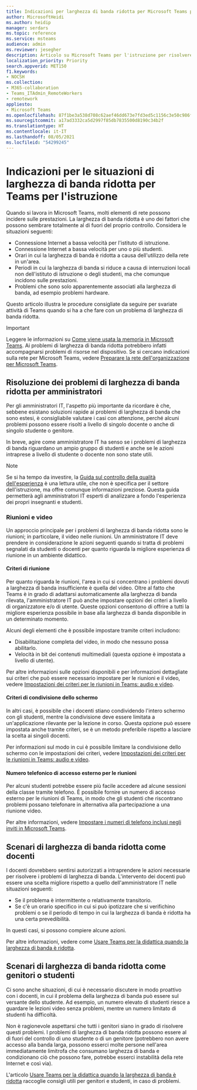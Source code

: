 ```yaml
---
title: Indicazioni per larghezza di banda ridotta per Microsoft Teams per l'istruzione
author: MicrosoftHeidi
ms.author: heidip
manager: serdars
ms.topic: reference
ms.service: msteams
audience: admin
ms.reviewer: jesegher
description: Articolo su Microsoft Teams per l'istruzione per risolvere i problemi di video e riunioni associati a una ridotta larghezza di banda. Genitori, educatori o amministratori IT hanno a disposizione varie opzioni per migliorare l'esperienza con Teams.
localization_priority: Priority
search.appverid: MET150
f1.keywords:
- NOCSH
ms.collection:
- M365-collaboration
- Teams_ITAdmin_RemoteWorkers
- remotework
appliesto:
- Microsoft Teams
ms.openlocfilehash: 87f1be3a538d708c62aef46dd673e7fd3ed5c1156c3e50c986fc9ec0753cad39
ms.sourcegitcommit: a17ad3332ca5d2997f85db7835500d8190c34b2f
ms.translationtype: HT
ms.contentlocale: it-IT
ms.lasthandoff: 08/05/2021
ms.locfileid: "54299245"
---
```

# <a name="help-for-low-bandwidth-situations-for-teams-for-edu"></a>Indicazioni per le situazioni di larghezza di banda ridotta per Teams per l'istruzione

Quando si lavora in Microsoft Teams, molti elementi di rete possono incidere sulle prestazioni. La larghezza di banda ridotta è uno dei fattori che possono sembrare totalmente al di fuori del proprio controllo. Considera le situazioni seguenti:

- Connessione Internet a bassa velocità per l'istituto di istruzione.
- Connessione Internet a bassa velocità per uno o più studenti.
- Orari in cui la larghezza di banda è ridotta a causa dell'utilizzo della rete in un'area.
- Periodi in cui la larghezza di banda si riduce a causa di interruzioni locali non dell'istituto di istruzione o degli studenti, ma che comunque incidono sulle prestazioni.
- Problemi che sono solo apparentemente associati alla larghezza di banda, ad esempio problemi hardware.

Questo articolo illustra le procedure consigliate da seguire per svariate attività di Teams quando si ha a che fare con un problema di larghezza di banda ridotta.

> [!IMPORTANT]
> Leggere le informazioni su [Come viene usata la memoria in Microsoft Teams](teams-memory-usage-perf.md). Ai problemi di larghezza di banda ridotta potrebbero infatti accompagnarsi problemi di risorse nel dispositivo. Se si cercano indicazioni sulla rete per Microsoft Teams, vedere [Preparare la rete dell'organizzazione per Microsoft Teams](prepare-network.md).

## <a name="resolving-low-bandwidth-issues-for-admins"></a>Risoluzione dei problemi di larghezza di banda ridotta per amministratori

Per gli amministratori IT, l'aspetto più importante da ricordare è che, sebbene esistano soluzioni rapide ai problemi di larghezza di banda che sono estesi, è consigliabile valutare i casi con attenzione, perché alcuni problemi possono essere risolti a livello di singolo docente o anche di singolo studente o genitore.

In breve, agire come amministratore IT ha senso se i problemi di larghezza di banda riguardano un ampio gruppo di studenti e anche se le azioni intraprese a livello di studente o docente non sono state utili.

> [!NOTE]
> Se si ha tempo da investire, la [Guida sul controllo della qualità dell'esperienza](quality-of-experience-review-guide.md) è una lettura utile, che non è specifica per il settore dell'istruzione, ma offre comunque informazioni preziose. Questa guida permetterà agli amministratori IT esperti di analizzare a fondo l'esperienza dei propri insegnanti e studenti.

### <a name="meetings-and-video"></a>Riunioni e video

Un approccio principale per i problemi di larghezza di banda ridotta sono le riunioni; in particolare, il video nelle riunioni. Un amministratore IT deve prendere in considerazione le azioni seguenti quando si tratta di problemi segnalati da studenti o docenti per quanto riguarda la migliore esperienza di riunione in un ambiente didattico.

#### <a name="meeting-policies"></a>Criteri di riunione

Per quanto riguarda le riunioni, l'area in cui si concentrano i problemi dovuti a larghezza di banda insufficiente è quella del video. Oltre al fatto che Teams è in grado di adattarsi automaticamente alla larghezza di banda rilevata, l'amministratore IT può anche impostare opzioni dei criteri a livello di organizzatore e/o di utente. Queste opzioni consentono di offrire a tutti la migliore esperienza possibile in base alla larghezza di banda disponibile in un determinato momento.

Alcuni degli elementi che è possibile impostare tramite criteri includono:

- Disabilitazione completa del video, in modo che nessuno possa abilitarlo.
- Velocità in bit dei contenuti multimediali (questa opzione è impostata a livello di utente).

Per altre informazioni sulle opzioni disponibili e per informazioni dettagliate sui criteri che può essere necessario impostare per le riunioni e il video, vedere [Impostazioni dei criteri per le riunioni in Teams: audio e video](meeting-policies-audio-and-video.md).

#### <a name="screen-sharing-policies"></a>Criteri di condivisione dello schermo

In altri casi, è possibile che i docenti stiano condividendo l'intero schermo con gli studenti, mentre la condivisione deve essere limitata a un'applicazione rilevante per la lezione in corso. Questa opzione può essere impostata anche tramite criteri, se è un metodo preferibile rispetto a lasciare la scelta ai singoli docenti.

Per informazioni sul modo in cui è possibile limitare la condivisione dello schermo con le impostazioni dei criteri, vedere [Impostazioni dei criteri per le riunioni in Teams: audio e video](meeting-policies-audio-and-video.md).

#### <a name="dial-in-number-for-meetings"></a>Numero telefonico di accesso esterno per le riunioni

Per alcuni studenti potrebbe essere più facile accedere ad alcune sessioni della classe tramite telefono. È possibile fornire un numero di accesso esterno per le riunioni di Teams, in modo che gli studenti che riscontrano problemi possano telefonare in alternativa alla partecipazione a una riunione video.

Per altre informazioni, vedere [Impostare i numeri di telefono inclusi negli inviti in Microsoft Teams](set-the-phone-numbers-included-on-invites-in-teams.md).

## <a name="low-bandwidth-scenarios-as-an-educator"></a>Scenari di larghezza di banda ridotta come docenti

I docenti dovrebbero sentirsi autorizzati a intraprendere le azioni necessarie per risolvere i problemi di larghezza di banda. L'intervento dei docenti può essere una scelta migliore rispetto a quello dell'amministratore IT nelle situazioni seguenti:

- Se il problema è intermittente o relativamente transitorio.
- Se c'è un orario specifico in cui si può ipotizzare che si verifichino problemi o se il periodo di tempo in cui la larghezza di banda è ridotta ha una certa prevedibilità.

In questi casi, si possono compiere alcune azioni.

Per altre informazioni, vedere come [Usare Teams per la didattica quando la larghezza di banda è ridotta](https://support.office.com/article/use-teams-for-schoolwork-when-bandwidth-is-low-5c5675f7-1b55-471a-9daa-ec1e6df38262).

## <a name="low-bandwidth-scenarios-as-a-parent-or-student"></a>Scenari di larghezza di banda ridotta come genitori o studenti

Ci sono anche situazioni, di cui è necessario discutere in modo proattivo con i docenti, in cui il problema della larghezza di banda può essere sul versante dello studente. Ad esempio, un numero elevato di studenti riesce a guardare le lezioni video senza problemi, mentre un numero limitato di studenti ha difficoltà.

Non è ragionevole aspettarsi che tutti i genitori siano in grado di risolvere questi problemi. I problemi di larghezza di banda ridotta possono essere al di fuori del controllo di uno studente o di un genitore (potrebbero non avere accesso alla banda larga, possono esserci molte persone nell'area immediatamente limitrofa che consumano larghezza di banda e condizionano ciò che possono fare, potrebbe esserci instabilità della rete Internet e così via).

L'articolo [Usare Teams per la didattica quando la larghezza di banda è ridotta](https://support.office.com/article/use-teams-for-schoolwork-when-bandwidth-is-low-5c5675f7-1b55-471a-9daa-ec1e6df38262) raccoglie consigli utili per genitori e studenti, in caso di problemi.